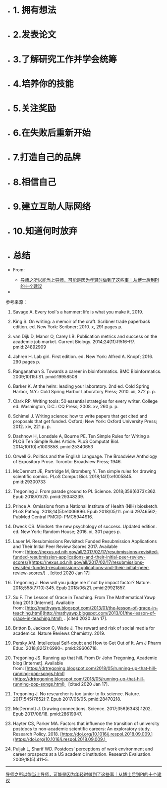 - # 1. 拥有想法
- # 2.发表论文
- # 3.了解研究工作并学会统筹
- # 4.培养你的技能
- # 5.关注奖励
- # 6.在失败后重新开始
- # 7.打造自己的品牌
- # 8.相信自己
- # 9.建立互助人际网络
- # 10.知道何时放弃
- # 总结






- From:
	- [导师之所以能当上导师，可能是因为年轻时做到了这些事｜从博士后到PI的十个建议](https://mp.weixin.qq.com/s/t93EyL7DznaMbVVDsygoFw)
-   
参考来源：
1. Savage A. Every tool's a hammer: life is what you make it, 2019.

2. King S. On writing: a memoir of the craft. Scribner trade paperback edition. ed. New York: Scribner; 2010. x, 291 pages p.

3. van Dijk D, Manor O, Carey LB. Publication metrics and success on the academic job market. Current Biology. 2014;24(11):R516–R7. pmid:24892909

4. Jahren H. Lab girl. First edition. ed. New York: Alfred A. Knopf; 2016. 290 pages p.

5. Ranganathan S. Towards a career in bioinformatics. BMC Bioinformatics. 2009;10(15):S1. pmid:19958508

6. Barker K. At the helm: leading your laboratory. 2nd ed. Cold Spring Harbor, N.Y.: Cold Spring Harbor Laboratory Press; 2010. xii, 372 p. p.

7. Clark RP. Writing tools: 50 essential strategies for every writer. College ed. Washington, D.C.: CQ Press; 2008. xv, 260 p. p.

8. Schimel J. Writing science: how to write papers that get cited and proposals that get funded. Oxford; New York: Oxford University Press; 2012. xiv, 221 p. p.  

9. Dashnow H, Lonsdale A, Bourne PE. Ten Simple Rules for Writing a PLOS Ten Simple Rules Article. PLoS Computat Biol. 2014;10(10):e1003858. pmid:25340653

10. Orwell G. Politics and the English Language. The Broadview Anthology of Expository Prose. Toronto: Broadview Press; 1946.

11. McDermott JE, Partridge M, Bromberg Y. Ten simple rules for drawing scientific comics. PLoS Comput Biol. 2018;14(1):e1005845. pmid:29300733

12. Tregoning J. From parade ground to PI. Science. 2018;359(6373):362. Epub 2018/01/20. pmid:29348239.

13. Prince A. Omissions from a National Institute of Health (NIH) biosketch. PLoS Pathog. 2018;14(5):e1006896. Epub 2018/05/11. pmid:29746562; PubMed Central PMCID: PMC5944916.

14. Dweck CS. Mindset: the new psychology of success. Updated edition. ed. New York: Random House; 2016. xi, 301 pages p.

15. Lauer M. Resubmissions Revisited: Funded Resubmission Applications and Their Initial Peer Review Scores 2017. Available from: [https://nexus.od.nih.gov/all/2017/02/17/resubmissions-revisited-funded-resubmission-applications-and-their-initial-peer-review-scores/](https://nexus.od.nih.gov/all/2017/02/17/resubmissions-revisited-funded-resubmission-applications-and-their-initial-peer-review-scores/)  . [cited 2020 Jan 17]

16. Tregoning J. How will you judge me if not by impact factor? Nature. 2018;558(7710):345. Epub 2018/06/21. pmid:29921857.

17. Su F. The Lesson of Grace in Teaching. From The Mathematical Yawp blog 2013 [Internet]. Available from: [http://mathyawp.blogspot.com/2013/01/the-lesson-of-grace-in-teaching.html](http://mathyawp.blogspot.com/2013/01/the-lesson-of-grace-in-teaching.html)  . [cited 2020 Jan 17].

18. Britton B, Jackson C, Wade J. The reward and risk of social media for academics. Nature Reviews Chemistry. 2019.

19. Persky AM. Intellectual Self-doubt and How to Get Out of It. Am J Pharm Educ. 2018;82(2):6990–. pmid:29606718.

20. Tregoning JS. Running up that hill. From Dr John Tregoning, Academic blog [Internet]. Available from: [https://drtregoning.blogspot.com/2018/05/running-up-that-hill-running-pop-songs.html](https://drtregoning.blogspot.com/2018/05/running-up-that-hill-running-pop-songs.html)   [cited 2020 Jan 17].

21. Tregoning J. No researcher is too junior to fix science. Nature. 2017;545(7652):7. Epub 2017/05/05. pmid:28470218.

22. McDermott J. Drawing connections. Science. 2017;356(6343):1202. Epub 2017/06/18. pmid:28619947.

23. Hayter CS, Parker MA. Factors that influence the transition of university postdocs to non-academic scientific careers: An exploratory study. Research Policy. 2018. [https://doi.org/10.1016/j.respol.2018.09.009.](https://doi.org/10.1016/j.respol.2018.09.009.) 

24. Puljak L, Sharif WD. Postdocs' perceptions of work environment and career prospects at a US academic institution. Research Evaluation. 2009;18(5):411–5.

----
[导师之所以能当上导师，可能是因为年轻时做到了这些事｜从博士后到PI的十个建议](https://mp.weixin.qq.com/s/t93EyL7DznaMbVVDsygoFw)



